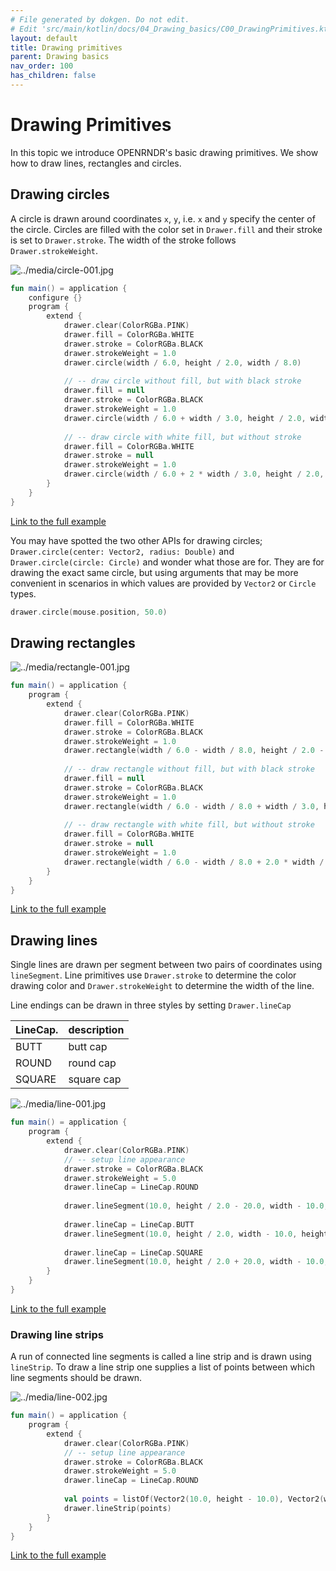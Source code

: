 ```yaml
---
# File generated by dokgen. Do not edit. 
# Edit 'src/main/kotlin/docs/04_Drawing_basics/C00_DrawingPrimitives.kt' instead.
layout: default
title: Drawing primitives
parent: Drawing basics
nav_order: 100
has_children: false
---
```

 
# Drawing Primitives

In this topic we introduce OPENRNDR's basic drawing primitives. We show how to draw lines, rectangles and circles.

## Drawing circles

A circle is drawn around coordinates `x`, `y`, i.e. `x` and `y` specify the center of the circle.
Circles are filled with the color set in `Drawer.fill` and their stroke is set to `Drawer.stroke`. The width of the stroke follows `Drawer.strokeWeight`. 
 
<img alt="../media/circle-001.jpg" src="../media/circle-001.jpg" loading="lazy"> 
 
```kotlin
fun main() = application {
    configure {}
    program {
        extend {
            drawer.clear(ColorRGBa.PINK)
            drawer.fill = ColorRGBa.WHITE
            drawer.stroke = ColorRGBa.BLACK
            drawer.strokeWeight = 1.0
            drawer.circle(width / 6.0, height / 2.0, width / 8.0)
            
            // -- draw circle without fill, but with black stroke
            drawer.fill = null
            drawer.stroke = ColorRGBa.BLACK
            drawer.strokeWeight = 1.0
            drawer.circle(width / 6.0 + width / 3.0, height / 2.0, width / 8.0)
            
            // -- draw circle with white fill, but without stroke
            drawer.fill = ColorRGBa.WHITE
            drawer.stroke = null
            drawer.strokeWeight = 1.0
            drawer.circle(width / 6.0 + 2 * width / 3.0, height / 2.0, width / 8.0)
        }
    }
}
``` 
 
[Link to the full example](https://github.com/openrndr/openrndr-examples/blob/master/src/main/kotlin/examples/04_Drawing_basics/C00_DrawingPrimitives000.kt) 
 
You may have spotted the two other APIs for drawing circles; `Drawer.circle(center: Vector2, radius: Double)` and `Drawer.circle(circle: Circle)` and wonder what those are for. They are for drawing the exact same circle, but using arguments that may be more convenient in scenarios in which values are provided by `Vector2` or `Circle` types. 
 
```kotlin
drawer.circle(mouse.position, 50.0)
``` 
 
## Drawing rectangles 
 
<img alt="../media/rectangle-001.jpg" src="../media/rectangle-001.jpg" loading="lazy"> 
 
```kotlin
fun main() = application {
    program {
        extend {
            drawer.clear(ColorRGBa.PINK)
            drawer.fill = ColorRGBa.WHITE
            drawer.stroke = ColorRGBa.BLACK
            drawer.strokeWeight = 1.0
            drawer.rectangle(width / 6.0 - width / 8.0, height / 2.0 - width / 8.0, width / 4.0, width / 4.0)
            
            // -- draw rectangle without fill, but with black stroke
            drawer.fill = null
            drawer.stroke = ColorRGBa.BLACK
            drawer.strokeWeight = 1.0
            drawer.rectangle(width / 6.0 - width / 8.0 + width / 3.0, height / 2.0 - width / 8.0, width / 4.0, width / 4.0)
            
            // -- draw rectangle with white fill, but without stroke
            drawer.fill = ColorRGBa.WHITE
            drawer.stroke = null
            drawer.strokeWeight = 1.0
            drawer.rectangle(width / 6.0 - width / 8.0 + 2.0 * width / 3.0, height / 2.0 - width / 8.0, width / 4.0, width / 4.0)
        }
    }
}
``` 
 
[Link to the full example](https://github.com/openrndr/openrndr-examples/blob/master/src/main/kotlin/examples/04_Drawing_basics/C00_DrawingPrimitives001.kt) 
 
## Drawing lines
Single lines are drawn per segment between two pairs of coordinates using `lineSegment`. Line primitives use `Drawer.stroke` to determine the color drawing color and `Drawer.strokeWeight` to determine the width of the line.

Line endings can be drawn in three styles by setting `Drawer.lineCap`

LineCap. | description
---------|------------
BUTT     | butt cap
ROUND    | round cap
SQUARE   | square cap 
 
<img alt="../media/line-001.jpg" src="../media/line-001.jpg" loading="lazy"> 
 
```kotlin
fun main() = application {
    program {
        extend {
            drawer.clear(ColorRGBa.PINK)
            // -- setup line appearance
            drawer.stroke = ColorRGBa.BLACK
            drawer.strokeWeight = 5.0
            drawer.lineCap = LineCap.ROUND
            
            drawer.lineSegment(10.0, height / 2.0 - 20.0, width - 10.0, height / 2.0 - 20.0)
            
            drawer.lineCap = LineCap.BUTT
            drawer.lineSegment(10.0, height / 2.0, width - 10.0, height / 2.0)
            
            drawer.lineCap = LineCap.SQUARE
            drawer.lineSegment(10.0, height / 2.0 + 20.0, width - 10.0, height / 2.0 + 20.0)
        }
    }
}
``` 
 
[Link to the full example](https://github.com/openrndr/openrndr-examples/blob/master/src/main/kotlin/examples/04_Drawing_basics/C00_DrawingPrimitives002.kt) 
 
### Drawing line strips
A run of connected line segments is called a line strip and is drawn using `lineStrip`.
To draw a line strip one supplies a list of points between which line segments should be drawn. 
 
<img alt="../media/line-002.jpg" src="../media/line-002.jpg" loading="lazy"> 
 
```kotlin
fun main() = application {
    program {
        extend {
            drawer.clear(ColorRGBa.PINK)
            // -- setup line appearance
            drawer.stroke = ColorRGBa.BLACK
            drawer.strokeWeight = 5.0
            drawer.lineCap = LineCap.ROUND
            
            val points = listOf(Vector2(10.0, height - 10.0), Vector2(width / 2.0, 10.0), Vector2(width - 10.0, height - 10.0))
            drawer.lineStrip(points)
        }
    }
}
``` 
 
[Link to the full example](https://github.com/openrndr/openrndr-examples/blob/master/src/main/kotlin/examples/04_Drawing_basics/C00_DrawingPrimitives003.kt) 
